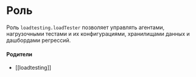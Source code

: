 # Роль

Роль `loadtesting.loadTester` позволяет управлять агентами, нагрузочными тестами и их конфигурациями, хранилищами данных и дашбордами регрессий.


#### Родители

- [[loadtesting]]
